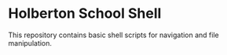 # Holberton School Shell
This repository contains basic shell scripts for navigation and file manipulation.
